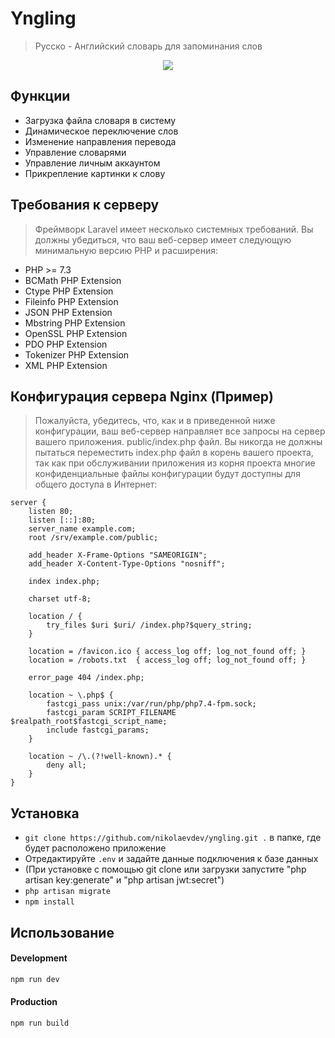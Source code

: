 # Yngling
> Русско - Английский словарь для запоминания слов

<p align="center">
<img src="https://thumbsnap.com/i/ncBQDaV3.jpg?0530">
</p>

          
## Функции 

- Загрузка файла словаря в систему
- Динамическое переключение слов
- Изменение направления перевода
- Управление словарями
- Управление личным аккаунтом
- Прикрепление картинки к слову

## Требования к серверу
>Фреймворк Laravel имеет несколько системных требований. Вы должны убедиться, что ваш веб-сервер имеет следующую минимальную версию PHP и расширения:

- PHP >= 7.3
- BCMath PHP Extension
- Ctype PHP Extension
- Fileinfo PHP Extension
- JSON PHP Extension
- Mbstring PHP Extension
- OpenSSL PHP Extension
- PDO PHP Extension
- Tokenizer PHP Extension
- XML PHP Extension

## Конфигурация сервера Nginx (Пример)
>Пожалуйста, убедитесь, что, как и в приведенной ниже конфигурации, ваш веб-сервер направляет все запросы на сервер вашего приложения. public/index.php файл. Вы никогда не должны пытаться переместить index.php файл в корень вашего проекта, так как при обслуживании приложения из корня проекта многие конфиденциальные файлы конфигурации будут доступны для общего доступа в Интернет:

```
server {
    listen 80;
    listen [::]:80;
    server_name example.com;
    root /srv/example.com/public;
 
    add_header X-Frame-Options "SAMEORIGIN";
    add_header X-Content-Type-Options "nosniff";
 
    index index.php;
 
    charset utf-8;
 
    location / {
        try_files $uri $uri/ /index.php?$query_string;
    }
 
    location = /favicon.ico { access_log off; log_not_found off; }
    location = /robots.txt  { access_log off; log_not_found off; }
 
    error_page 404 /index.php;
 
    location ~ \.php$ {
        fastcgi_pass unix:/var/run/php/php7.4-fpm.sock;
        fastcgi_param SCRIPT_FILENAME $realpath_root$fastcgi_script_name;
        include fastcgi_params;
    }
 
    location ~ /\.(?!well-known).* {
        deny all;
    }
}
```

## Установка

- `git clone https://github.com/nikolaevdev/yngling.git .` в папке, где будет расположено приложение
- Отредактируйте `.env` и задайте данные подключения к базе данных
- (При установке с помощью git clone или загрузки запустите "php artisan key:generate" и "php artisan jwt:secret")
- `php artisan migrate`
- `npm install`

## Использование

#### Development

```bash
npm run dev
```

#### Production

```bash
npm run build
```

